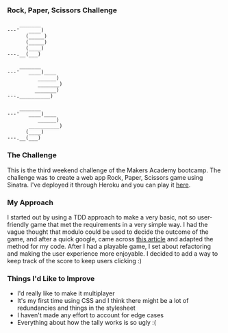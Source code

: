 ### Rock, Paper, Scissors Challenge

```
    _______
---'   ____)
      (_____)
      (_____)
      (____)
---.__(___)

    _______
---'   ____)____
          ______)
          _______)
         _______)
---.__________)

    _______
---'   ____)____
          ______)
       __________)
      (____)
---.__(___)
```

### The Challenge

This is the third weekend challenge of the Makers Academy bootcamp. The challenge was to create a web app
Rock, Paper, Scissors game using Sinatra. I've deployed it through Heroku and you can play it [here](http://rockpaperscissors-42.herokuapp.com/).

### My Approach

I started out by using a TDD approach to make a very basic, not so user-friendly game that met the
requirements in a very simple way. I had the vague thought that modulo could be used to decide the outcome
of the game, and after a quick google, came across [this article](https://therenegadecoder.com/code/rock-paper-scissors-using-modular-arithmetic/) and adapted the method for my code.
After I had a playable game, I set about refactoring and making the user experience more enjoyable.
I decided to add a way to keep track of the score to keep users clicking :)

### Things I'd Like to Improve

- I'd really like to make it multiplayer
- It's my first time using CSS and I think there might be a lot of redundancies and things in the
stylesheet
- I haven't made any effort to account for edge cases
- Everything about how the tally works is so ugly :(

